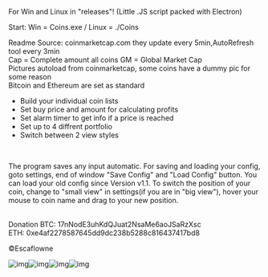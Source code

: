  
For Win and Linux in "releases"! (Little .JS script packed with Electron)

Start: Win = Coins.exe / Linux = ./Coins

Readme
Source: coinmarketcap.com they update every 5min,AutoRefresh tool every 3min<br>
  Cap = Complete amount all coins
  GM = Global Market Cap<br>
Pictures autoload from coinmarketcap, some coins have a dummy pic for some reason<br>Bitcoin and Ethereum are set as standard
- Build your individual coin lists
- Set buy price and amount for calculating profits
- Set alarm timer to get info if a price is reached
- Set up to 4 diffrent portfolio
- Switch between 2 view styles
<br>


The program saves any input automatic. For saving and loading your config, goto settings,
 end of window "Save Config" and "Load Config" button. You can load your old config since Version v1.1. 
 To switch the position of your coin, change to "small view" in settings(if you are in "big view"),
  hover your mouse to coin name and drag to your new position.
  <br><br>






Donation
BTC: 17nNodE3uhKdQJuat2NsaMe6aoJSaRzXsc<br>
ETH: 0xe4af2278587645dd9dc238b5288c816437417bd8<br>

&copy;Escaflowne



 
 ![img](https://i.imgur.com/QzjUATo.png)![img](https://i.imgur.com/QSQuoI9.png)![img](https://i.imgur.com/KRbYzTa.png)![img](https://i.imgur.com/ryuRcWQ.png)

